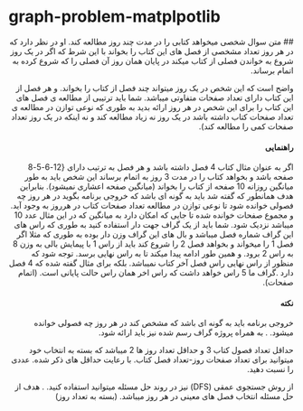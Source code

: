 # graph-problem-matplpotlib

<div dir='rtl' align='right'>
## متن سوال 
شخصی میخواهد کتابی را در مدت چند روز مطالعه کند.
او در نظر دارد که در هر روز تعداد مشخصی از فصل های این کتاب را بخواند با این شرط که اگر در یک روز شروع به خواندن فصلی از کتاب میکند در پایان همان روز آن فصلی را که شروع کرده به اتمام برساند.
  
واضح است که این شخص در یک روز میتواند چند فصل از کتاب را بخواند. و هر فصل از این کتاب دارای تعداد صفحات متفاوتی میباشد. شما باید ترتیبی از مطالعه ی فصل های این کتاب را برای این شخص در هر روز ارائه بدید به
طوری که نوعی توازن در مطالعه ی تعداد صفحات کتاب داشته باشد در یک روز نه زیاد مطالعه کند و نه اینکه در یک روز تعداد صفحات کمی را مطالعه کند).
  
#### راهنمایی
اگر به عنوان مثال کتاب 4 فصل داشته باشد و هر فصل به ترتیب دارای {12-6-5-8 صفحه باشد و بخواهد کتاب را در مدت 3 روز به اتمام برساند این شخص باید به طور میانگین روزانه 10 صفحه از کتاب را بخواند (میانگین صفحه اعشاری نمیشود). بنابراین هدف همانطور که گفته شد باید به گونه ای باشد که خروجی برنامه بگوید در هر روز چه فصولی خوانده شود تا نوعی توازن در مطالعه تعداد صفحات کتاب در هرروز به وجود آید. و مجموع صفحات خوانده شده تا جایی که امکان دارد به میانگین که در این مثال عدد 10 میباشد نزدیک شود. شما باید از یک گراف جهت دار استفاده کنید به طوری که راس های این گراف شماره فصل میباشد و بال های این گراف وزن دار بوده به طوری که مثلا اگر فصل 1 را میخواند و بخواهد فصل 2 را شروع کند باید از راس 1 با پیمایش بالی به وزن 8 به راس 2 برود. و همین طور ادامه پیدا میکند تا به راس نهایی برسد. توجه شود که منظور از راس نهایی راس فصل آخر کتاب نميباشد. بلکه برای مثال گفته شده که 4 فصل دارد .گراف ما 5 راس خواهد داشت که راس اخر همان راس حالت پایانی است. (اتمام صفحات).
  
  
#### نکته

خروجی برنامه باید به گونه ای باشد که مشخص کند در هر روز چه فصولی خوانده میشود. . به همراه پروژه گراف رسم شده نیز باید ارائه شود.

حداقل تعداد فصول كتاب 3 و حداقل تعداد روز ها 2 میباشد که بسته به انتخاب خود میتوانید
برای تعداد صفحات روز-تعداد فصل كتاب. با رعایت حداقل های ذکر شده. عددی را نسبت
دهید.

از روش جستجوی عمقی (DFS) نیز در روند حل مسئله میتوانید استفاده کنید. . هدف از حل مسئله انتخاب فصل های معینی در هر روز میباشد. (بسته به تعداد روز)

</div>
